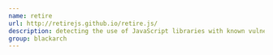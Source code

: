 ```yaml
---
name: retire
url: http://retirejs.github.io/retire.js/
description: detecting the use of JavaScript libraries with known vulnerabilities. URL : http://retirejs.github.io/retire.js/ Groups : blackarch blackarch-scanner blackarch-code-audit
group: blackarch
---
```

